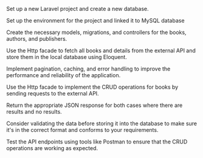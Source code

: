 Set up a new Laravel project and create a new database.

Set up the environment for the project and linked it to MySQL database

Create the necessary models, migrations, and controllers for the books, authors, and publishers.

Use the Http facade to fetch all books and details from the external API and store them in the local database using Eloquent.

Implement pagination, caching, and error handling to improve the performance and reliability of the application.

Use the Http facade to implement the CRUD operations for books by sending requests to the external API.

Return the appropriate JSON response for both cases where there are results and no results.

Consider validating the data before storing it into the database to make sure it's in the correct format and conforms to your requirements.

Test the API endpoints using tools like Postman to ensure that the CRUD operations are working as expected.
